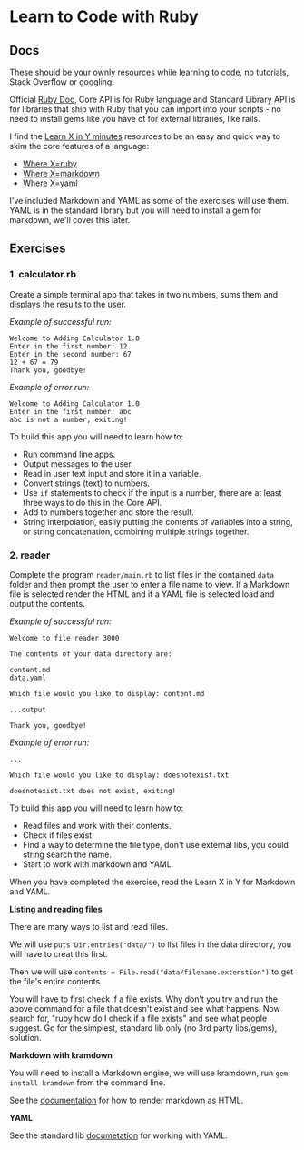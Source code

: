 
# Learn to Code with Ruby

## Docs

These should be your ownly resources while learning to code, no tutorials, Stack Overflow or googling.

Official [Ruby Doc](https://ruby-doc.org/), Core API is for Ruby language and Standard Library API is for libraries that ship with Ruby that you can import into your scripts - no need to install gems like you have ot for external libraries, like rails.


I find the [Learn X in Y minutes](https://learnxinyminutes.com) resources to be an easy and quick way to skim the core features of a language:

- [Where X=ruby](https://learnxinyminutes.com/docs/ruby/)
- [Where X=markdown](https://learnxinyminutes.com/docs/markdown/)
- [Where X=yaml](https://learnxinyminutes.com/docs/yaml/)

I've included Markdown and YAML as some of the exercises will use them. YAML is in the standard library but you will need to install a gem for markdown, we'll cover this later.

## Exercises

### 1. calculator.rb

Create a simple terminal app that takes in two numbers, sums them and displays the results to the user.

*Example of successful run:*

```
Welcome to Adding Calculator 1.0
Enter in the first number: 12
Enter in the second number: 67
12 + 67 = 79
Thank you, goodbye!
```

*Example of error run:*

```
Welcome to Adding Calculator 1.0
Enter in the first number: abc
abc is not a number, exiting!
```

To build this app you will need to learn how to:

- Run command line apps.
- Output messages to the user.
- Read in user text input and store it in a variable.
- Convert strings (text) to numbers.
- Use `if` statements to check if the input is a number, there are at least three ways to do this in the Core API.
- Add to numbers together and store the result.
- String interpolation, easily putting the contents of variables into a string, or string concatenation, combining multiple strings together.

### 2. reader

Complete the program `reader/main.rb` to list files in the contained `data` folder and then prompt the user to enter a file name to view. If a Markdown file is selected render the HTML and if a YAML file is selected load and output the contents.


*Example of successful run:*

```
Welcome to file reader 3000

The contents of your data directory are:

content.md
data.yaml

Which file would you like to display: content.md

...output

Thank you, goodbye!
```

*Example of error run:*

```
...

Which file would you like to display: doesnotexist.txt

doesnotexist.txt does not exist, exiting!
```

To build this app you will need to learn how to:

- Read files and work with their contents.
- Check if files exist.
- Find a way to determine the file type, don't use external libs, you could string search the name.
- Start to work with markdown and YAML.

When you have completed the exercise, read the Learn X in Y for Markdown and YAML.


**Listing and reading files**

There are many ways to list and read files.

We will use `puts Dir.entries("data/")` to list files in the data directory, you will have to creat this first.

Then we will use `contents = File.read("data/filename.extenstion")` to get the file's entire contents.

You will have to first check if a file exists. Why don't you try and run the above command for a file that doesn't exist and see what happens. Now search for, "ruby how do I check if a file exists" and see what people suggest. Go for the simplest, standard lib only (no 3rd party libs/gems), solution.

**Markdown with kramdown**

You will need to install a Markdown engine, we will use kramdown, run `gem install kramdown` from the command line.

See the [documentation](https://kramdown.gettalong.org/documentation.html) for how to render markdown as HTML.

**YAML**

See the standard lib [documetation](https://ruby-doc.org/stdlib-2.7.0/libdoc/yaml/rdoc/YAML.html) for working with YAML.
